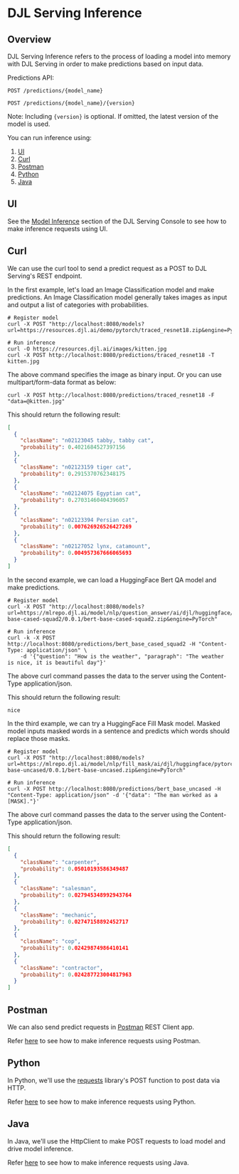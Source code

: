 # DJL Serving Inference

## Overview

DJL Serving Inference refers to the process of loading a model into memory with DJL Serving in order to make predictions based on input data.

Predictions API:

`POST /predictions/{model_name}`

`POST /predictions/{model_name}/{version}`

Note: Including `{version}` is optional. If omitted, the latest version of the model is used.

You can run inference using:

1. [UI](#ui)
2. [Curl](#curl)
3. [Postman](#postman)
4. [Python](#python)
5. [Java](#java)

## UI

See the [Model Inference](console.md#model-inference) section of the DJL Serving Console to see how to make inference requests using UI.

## Curl

We can use the curl tool to send a predict request as a POST to DJL Serving's REST endpoint.

In the first example, let's load an Image Classification model and make predictions. An Image Classification model generally takes images as input and output a list of categories with probabilities.

```
# Register model
curl -X POST "http://localhost:8080/models?url=https://resources.djl.ai/demo/pytorch/traced_resnet18.zip&engine=PyTorch"

# Run inference
curl -O https://resources.djl.ai/images/kitten.jpg
curl -X POST http://localhost:8080/predictions/traced_resnet18 -T kitten.jpg
```

The above command specifies the image as binary input. Or you can use multipart/form-data format as below:

```
curl -X POST http://localhost:8080/predictions/traced_resnet18 -F "data=@kitten.jpg"
```

This should return the following result:

```json
[
  {
    "className": "n02123045 tabby, tabby cat",
    "probability": 0.4021684527397156
  },
  {
    "className": "n02123159 tiger cat",
    "probability": 0.2915370762348175
  },
  {
    "className": "n02124075 Egyptian cat",
    "probability": 0.27031460404396057
  },
  {
    "className": "n02123394 Persian cat",
    "probability": 0.007626926526427269
  },
  {
    "className": "n02127052 lynx, catamount",
    "probability": 0.004957367666065693
  }
]
```

In the second example, we can load a HuggingFace Bert QA model and make predictions.

```
# Register model
curl -X POST "http://localhost:8080/models?url=https://mlrepo.djl.ai/model/nlp/question_answer/ai/djl/huggingface/pytorch/deepset/bert-base-cased-squad2/0.0.1/bert-base-cased-squad2.zip&engine=PyTorch"

# Run inference
curl -k -X POST http://localhost:8080/predictions/bert_base_cased_squad2 -H "Content-Type: application/json" \
    -d '{"question": "How is the weather", "paragraph": "The weather is nice, it is beautiful day"}'
```

The above curl command passes the data to the server using the Content-Type application/json.

This should return the following result:

```
nice
```

In the third example, we can try a HuggingFace Fill Mask model. Masked model inputs masked words in a sentence and predicts which words should replace those masks.

```
# Register model
curl -X POST "http://localhost:8080/models?url=https://mlrepo.djl.ai/model/nlp/fill_mask/ai/djl/huggingface/pytorch/bert-base-uncased/0.0.1/bert-base-uncased.zip&engine=PyTorch"

# Run inference
curl -X POST http://localhost:8080/predictions/bert_base_uncased -H "Content-Type: application/json" -d '{"data": "The man worked as a [MASK]."}'
```

The above curl command passes the data to the server using the Content-Type application/json.

This should return the following result:

```json
[
  {
    "className": "carpenter",
    "probability": 0.05010193586349487
  },
  {
    "className": "salesman",
    "probability": 0.027945348992943764
  },
  {
    "className": "mechanic",
    "probability": 0.02747158892452717
  },
  {
    "className": "cop",
    "probability": 0.02429874986410141
  },
  {
    "className": "contractor",
    "probability": 0.024287723004817963
  }
]
```

## Postman

We can also send predict requests in [Postman](https://www.postman.com/) REST Client app.

Refer [here](https://github.com/deepjavalibrary/djl-demo/tree/master/djl-serving/postman-client) to see how to make inference requests using Postman.

## Python

In Python, we'll use the [requests](https://pypi.org/project/requests/) library's POST function to post data via HTTP.

Refer [here](https://github.com/deepjavalibrary/djl-demo/tree/master/djl-serving/python-client) to see how to make inference requests using Python.

## Java

In Java, we'll use the HttpClient to make POST requests to load model and drive model inference.

Refer [here](https://github.com/deepjavalibrary/djl-demo/tree/master/djl-serving/java-client) to see how to make inference requests using Java.

